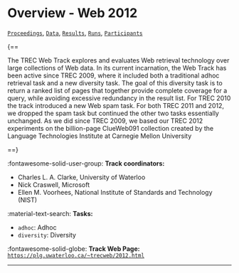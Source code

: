 # Overview - Web 2012

[`Proceedings`](./proceedings.md), [`Data`](./data.md), [`Results`](./results.md), [`Runs`](./runs.md), [`Participants`](./participants.md)

{==

The TREC Web Track explores and evaluates Web retrieval technology over large collections of Web data. In its current incarnation, the Web Track has been active since TREC 2009, where it included both a traditional adhoc retrieval task and a new diversity task. The goal of this diversity task is to return a ranked list of pages that together provide complete coverage for a query, while avoiding excessive redundancy in the result list. For TREC 2010 the track introduced a new Web spam task. For both TREC 2011 and 2012, we dropped the spam task but continued the other two tasks essentially unchanged. As we did since TREC 2009, we based our TREC 2012 experiments on the billion-page ClueWeb091 collection created by the Language Technologies Institute at Carnegie Mellon University

==}

:fontawesome-solid-user-group: **Track coordinators:**

- Charles L. A. Clarke, University of Waterloo 
- Nick Craswell, Microsoft 
- Ellen M. Voorhees, National Institute of Standards and Technology (NIST) 

:material-text-search: **Tasks:**

- `adhoc`: Adhoc 
- `diversity`: Diversity 

:fontawesome-solid-globe: **Track Web Page:** [`https://plg.uwaterloo.ca/~trecweb/2012.html`](https://plg.uwaterloo.ca/~trecweb/2012.html) 

---

